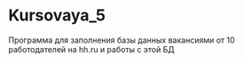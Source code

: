 # Kursovaya_5
Программа для заполнения базы данных вакансиями от 10 работодателей на hh.ru и работы с этой БД
